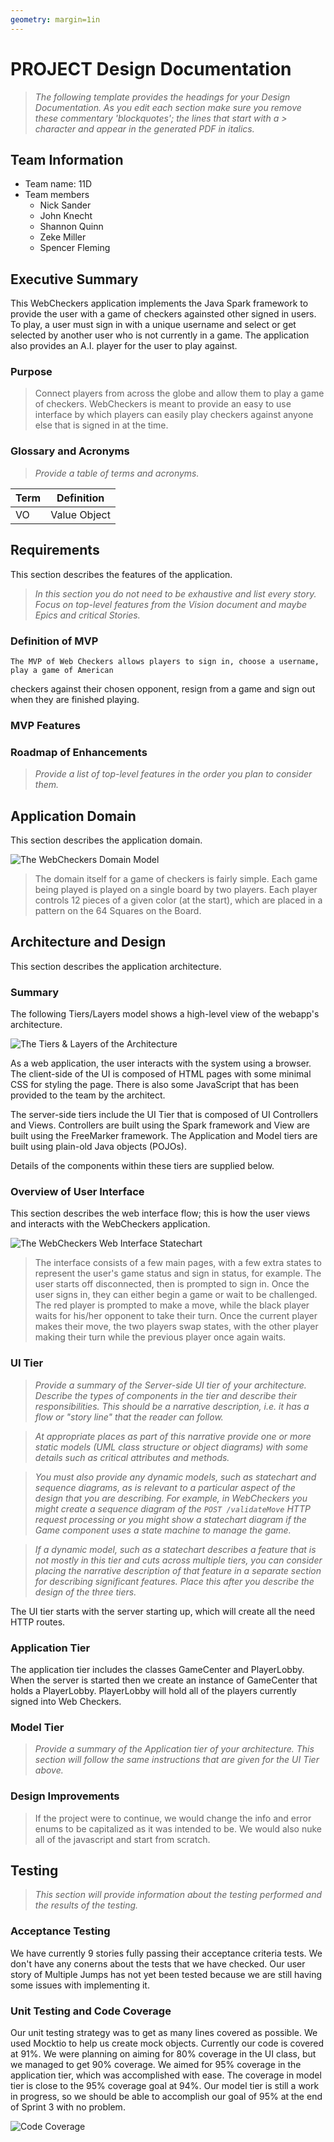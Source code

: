 ```yaml
---
geometry: margin=1in
---
```

# PROJECT Design Documentation

> _The following template provides the headings for your Design
> Documentation.  As you edit each section make sure you remove these
> commentary 'blockquotes'; the lines that start with a > character
> and appear in the generated PDF in italics._

## Team Information
* Team name: 11D
* Team members
  * Nick Sander
  * John Knecht
  * Shannon Quinn
  * Zeke Miller
  * Spencer Fleming

## Executive Summary

This WebCheckers application implements the Java Spark framework to provide the user with a game of checkers againsted other signed in users. To play, a user must sign in with a unique username and select or get selected by another user who is not currently in a game. The application also provides an A.I. player for the user to play against.

### Purpose
> Connect players from across the globe and allow them to play a game of checkers.  WebCheckers is meant to provide an easy to use interface by which players can easily play checkers against anyone else that is signed in at the time.

### Glossary and Acronyms
> _Provide a table of terms and acronyms._

| Term | Definition |
|------|------------|
| VO | Value Object |


## Requirements

This section describes the features of the application.

> _In this section you do not need to be exhaustive and list every
> story.  Focus on top-level features from the Vision document and
> maybe Epics and critical Stories._

### Definition of MVP
	The MVP of Web Checkers allows players to sign in, choose a username, play a game of American
checkers against their chosen opponent, resign from a game and sign out when they are
finished playing.

### MVP Features
> 

### Roadmap of Enhancements
> _Provide a list of top-level features in the order you plan to consider them._


## Application Domain

This section describes the application domain.

![The WebCheckers Domain Model](domain-model.png)

> The domain itself for a game of checkers is fairly simple.  Each game being played is played on a single board by two players.  Each player controls 12 pieces of a given color (at the start), which are placed in a pattern on the 64 Squares on the Board.


## Architecture and Design

This section describes the application architecture.

### Summary

The following Tiers/Layers model shows a high-level view of the webapp's architecture.

![The Tiers & Layers of the Architecture](architecture-tiers-and-layers.png)

As a web application, the user interacts with the system using a
browser.  The client-side of the UI is composed of HTML pages with
some minimal CSS for styling the page.  There is also some JavaScript
that has been provided to the team by the architect.

The server-side tiers include the UI Tier that is composed of UI Controllers and Views.
Controllers are built using the Spark framework and View are built using the FreeMarker framework.  The Application and Model tiers are built using plain-old Java objects (POJOs).

Details of the components within these tiers are supplied below.


### Overview of User Interface

This section describes the web interface flow; this is how the user views and interacts
with the WebCheckers application.

![The WebCheckers Web Interface Statechart](web-interface-statechart.png)

> The interface consists of a few main pages, with a few extra states to represent the user's game status and sign in status, for example.  The user starts off disconnected, then is prompted to sign in.  Once the user signs in, they can either begin a game or wait to be challenged.  The red player is prompted to make a move, while the black player waits for his/her opponent to take their turn.  Once the current player makes their move, the two players swap states, with the other player making their turn while the previous player once again waits.


### UI Tier
> _Provide a summary of the Server-side UI tier of your architecture.
> Describe the types of components in the tier and describe their
> responsibilities.  This should be a narrative description, i.e. it has
> a flow or "story line" that the reader can follow._

> _At appropriate places as part of this narrative provide one or more
> static models (UML class structure or object diagrams) with some
> details such as critical attributes and methods._

> _You must also provide any dynamic models, such as statechart and
> sequence diagrams, as is relevant to a particular aspect of the design
> that you are describing.  For example, in WebCheckers you might create
> a sequence diagram of the `POST /validateMove` HTTP request processing
> or you might show a statechart diagram if the Game component uses a
> state machine to manage the game._

> _If a dynamic model, such as a statechart describes a feature that is
> not mostly in this tier and cuts across multiple tiers, you can
> consider placing the narrative description of that feature in a
> separate section for describing significant features. Place this after
> you describe the design of the three tiers._

The UI tier starts with the server starting up, which will create all the need HTTP routes.





### Application Tier

The application tier includes the classes GameCenter and PlayerLobby.
When the server is started then we create an instance of GameCenter that holds a PlayerLobby.
PlayerLobby will hold all of the players currently signed into Web Checkers. 


### Model Tier
> _Provide a summary of the Application tier of your architecture. This
> section will follow the same instructions that are given for the UI
> Tier above._

### Design Improvements
>If the project were to continue, we would change the info and error enums to be
capitalized as it was intended to be. We would also nuke all of the javascript 
and start from scratch. 

## Testing
> _This section will provide information about the testing performed
> and the results of the testing._

### Acceptance Testing

We have currently 9 stories fully passing their acceptance criteria tests. 
We don't have any conerns about the tests that we have checked. 
Our user story of Multiple Jumps has not yet been tested because we are 
still having some issues with implementing it. 



### Unit Testing and Code Coverage
Our unit testing strategy was to get as many lines covered as possible. We used Mocktio to help us create mock objects. Currently our code is covered at 91%. We were planning on aiming for 80% coverage in the UI class, but we managed to get 90% coverage.  We aimed for 95% coverage in the application tier, which was accomplished 
with ease. The coverage in model tier is close to the 95% coverage goal at 94%. Our model tier is 
still a work in progress, so we should be able to accomplish our goal of 95% at the end of Sprint 3 with no problem.

![Code Coverage](Code-Coverage.png)